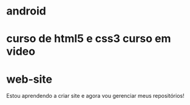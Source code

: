 # android
# curso de html5 e css3 curso em video 
# web-site
Estou aprendendo a criar site e agora vou gerenciar meus repositórios!
<a href="/index.html"></a>